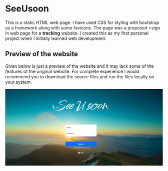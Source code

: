 # SeeUsoon
This is a static HTML web page. I have used CSS for styling with bootstrap as a framework along with some favicons. 
The page was a proposed >sign in web page for a **tracking** website.
I created this as my first personal project when I initially learned web development.

## Preview of the website
Given below is just a preview of the website and it may lack some of the features of the original website. For complete experience I would recommend you to download the source files and run the files locally on your system.

![Preview of the website](https://github.com/Amanrajput1206/SeeUsoon/blob/main/preview.png)
